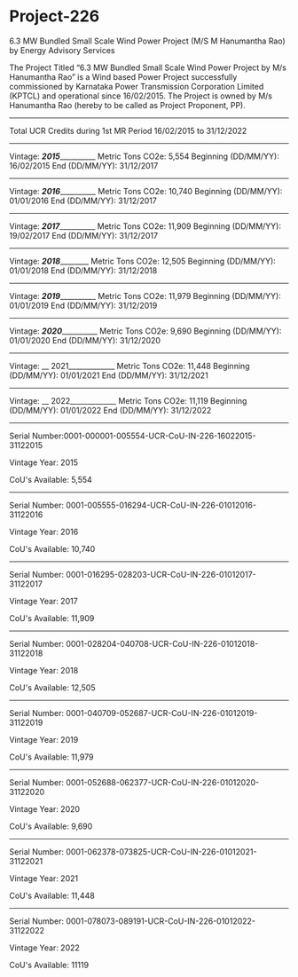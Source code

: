 # Project-226
6.3 MW Bundled Small Scale Wind Power Project (M/S M Hanumantha Rao) by Energy Advisory Services

The Project Titled “6.3 MW Bundled Small Scale Wind Power Project by M/s Hanumantha Rao” is a Wind based Power Project successfully commissioned by Karnataka Power Transmission Corporation Limited (KPTCL) and operational since 16/02/2015. The Project is owned by M/s Hanumantha Rao (hereby to be called as Project Proponent, PP).
_____________

Total UCR Credits during 1st MR Period 16/02/2015 to 31/12/2022
_________
Vintage: ___2015_____________ Metric Tons CO2e: 5,554
Beginning (DD/MM/YY): 16/02/2015 End (DD/MM/YY): 31/12/2017
______________
Vintage: ___2016_____________ Metric Tons CO2e: 10,740
Beginning (DD/MM/YY): 01/01/2016 End (DD/MM/YY): 31/12/2017
______________
Vintage: ___2017_____________ Metric Tons CO2e: 11,909
Beginning (DD/MM/YY): 19/02/2017 End (DD/MM/YY): 31/12/2017
______________
Vintage: ___2018___________ Metric Tons CO2e: 12,505
Beginning (DD/MM/YY): 01/01/2018 End (DD/MM/YY): 31/12/2018
______________________
Vintage: ___2019_____________ Metric Tons CO2e: 11,979
Beginning (DD/MM/YY): 01/01/2019 End (DD/MM/YY): 31/12/2019
_______________
Vintage: ___2020_____________ Metric Tons CO2e: 9,690
Beginning (DD/MM/YY): 01/01/2020 End (DD/MM/YY): 31/12/2020
_________________
Vintage: __ 2021_____________ Metric Tons CO2e: 11,448
Beginning (DD/MM/YY): 01/01/2021 End (DD/MM/YY): 31/12/2021
_____________________
Vintage: __ 2022_____________ Metric Tons CO2e: 11,119
Beginning (DD/MM/YY): 01/01/2022 End (DD/MM/YY): 31/12/2022
____________
Serial Number:0001-000001-005554-UCR-CoU-IN-226-16022015-31122015

Vintage Year: 2015

CoU's Available: 5,554
____________________
Serial Number: 0001-005555-016294-UCR-CoU-IN-226-01012016-31122016

Vintage Year: 2016

CoU's Available: 10,740
_____________________
Serial Number: 0001-016295-028203-UCR-CoU-IN-226-01012017-31122017

Vintage Year: 2017

CoU's Available: 11,909
____________________________
Serial Number: 0001-028204-040708-UCR-CoU-IN-226-01012018-31122018

Vintage Year: 2018

CoU's Available: 12,505
___________________
Serial Number: 0001-040709-052687-UCR-CoU-IN-226-01012019-31122019

Vintage Year: 2019

CoU's Available: 11,979
__________________
Serial Number: 0001-052688-062377-UCR-CoU-IN-226-01012020-31122020

Vintage Year: 2020

CoU's Available: 9,690
_____________________
Serial Number: 0001-062378-073825-UCR-CoU-IN-226-01012021-31122021

Vintage Year: 2021

CoU's Available: 11,448
_________________
Serial Number: 0001-078073-089191-UCR-CoU-IN-226-01012022-31122022

Vintage Year: 2022

CoU's Available: 11119
